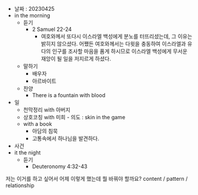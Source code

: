 - 날짜 : 20230425
- in the morning
	- 듣기
		- 2 Samuel 22-24
			- 여호와께서 또다시 이스라엘 백성에게 분노를 터뜨리셨는데, 그 이유는 밝히지 않으셨다. 어쨌든 여호와께서는 다윗을 충동하여 이스라엘과 유다의 인구를 조사할 마음을 품게 하시므로 이스라엘 백성에게 무서운 재앙이 될 일을 저지르게 하셨다.
	- 말하기
		- 배우자
		- 아르바이트 
	- 찬양
		- There is a fountain with blood
- 일
	- 천막정리 with 아버지
	- 상호코칭 with 미희
			- 의도 : skin in the game
	- with a book
		- 아담의 침묵
		- 고통속에서 하나님을 발견하다.
- 사건
- it the night
	- 듣기
		- Deuteronomy 4:32-43






저는 이거를 하고 싶어서 어제 이렇게 했는데 뭘 바꿔야 할까요?
content / pattern / relationship